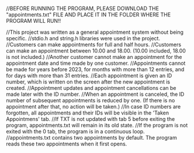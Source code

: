 
//BEFORE RUNNING THE PROGRAM, PLEASE DOWNLOAD THE "appointments.txt" FILE AND PLACE IT IN THE FOLDER WHERE THE PROGRAM WILL RUN!!

//This project was written as a general appointment system without being specific.
//stdio.h and string.h libraries were used in the project.
//Customers can make appointments for full and half hours.
//Customers can make an appointment between 10.00 and 18.00. (10.00 included, 18.00 is not included.)
//Another customer cannot make an appointment for the appointment date and time made by one customer.
//Appointments cannot be made for years before 2023, for months with more than 12 entries, and for days with more than 31 entries.
//Each appointment is given an ID number, which is written on the screen after the new appointment is created.
//Appointment updates and appointment cancellations can be made later with the ID number.
//When an appointment is canceled, the ID number of subsequent appointments is reduced by one. (If there is no appointment after that, no action will be taken.)
//In case ID numbers are forgotten, all appointments and their IDs will be visible in the 'Taken Appointmens' tab.
//If TXT is not updated with tab 5 before exiting the program, appointments.txt will remain in its old state.
//If the program is not exited with the 0 tab, the program is in a continuous loop.
//appointments.txt contains two appointments by default. The program reads these two appointments when it first opens.
